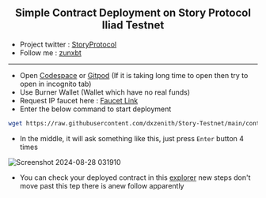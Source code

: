 <h2 align=center>Simple Contract Deployment on Story Protocol Iliad Testnet</h2>

- Project twitter : [StoryProtocol](https://x.com/StoryProtocol)
- Follow me : [zunxbt](https://x.com/ZunXBT)
---
- Open [Codespace](https://github.com/codespaces) or [Gitpod](https://gitpod.io/workspaces) (If it is taking long time to open then try to open in incognito tab)
- Use Burner Wallet (Wallet which have no real funds)
- Request IP faucet here : [Faucet Link](https://faucet.story.foundation/)
- Enter the below command to start deployment
```bash
wget https://raw.githubusercontent.com/dxzenith/Story-Testnet/main/contract.sh && chmod +x contract.sh && ./contract.sh
```
- In the middle, it will ask something like this, just press `Enter` button 4 times

![Screenshot 2024-08-28 031910](https://github.com/user-attachments/assets/54f9da7e-d52d-4758-830d-8747cb8f4389)
- You can check your deployed contract in this [explorer](https://testnet.storyscan.xyz/)
new steps
don't move past this tep
there is anew follow
apparently

